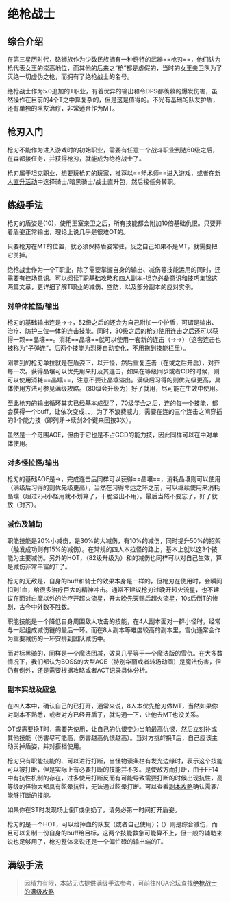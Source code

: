 # 绝枪战士
<FloatTOC />

## 综合介绍

在第三星历时代，硌狮族作为少数民族拥有一种奇特的武器==枪刃==，他们认为枪代表女王的崇高地位，而其他的后来之“枪”都是虚假的，当时的女王亲卫队为了灭绝一切虚伪之枪，而拥有了绝枪战士的名号。

绝枪战士作为5.0追加的T职业，有着优异的输出和令DPS都羡慕的爆发伤害，虽然操作在目前的4个T之中算复杂的，但是这是值得的。不光有基础的队友护盾，还有单独的队友治疗，非常适合作为MT。

## 枪刃入门

枪刃不能作为进入游戏时的初始职业，需要有任意一个战斗职业到达60级之后，在森都接任务<quest name="成为绝枪战士" />，并获得枪刃，就能成为绝枪战士了。

枪刃属于坦克职业，想要玩枪刃的玩家，推荐以==斧术师==进入游戏，或者在[新人直升活动](/before/pay.md#萌新招待领多重福利)中选择骑士/暗黑骑士/战士直升包，然后接任务<quest name="成为绝枪战士" />转职。

## 练级手法

枪刃的盾姿是<Action name="王室亲卫" />(10)，使用王室亲卫之后，所有技能都会附加10倍基础仇恨。只要开着盾姿正常输出，理论上说几乎是很难OT的。

只要枪刃在MT的位置，就必须保持盾姿<Status :id="392" name="王室亲卫" />常驻，反之自己如果不是MT，就需要把它关掉。

绝枪战士作为一个T职业，除了需要掌握自身的输出、减伤等技能运用的同时，还需要有控场意识。可以阅读[T职基础攻略](https://bbs.nga.cn/read.php?tid=19311442)和[四人副本-坦克必备意识和技巧集锦](https://bbs.nga.cn/read.php?tid=15417017)这两篇文章，更详细了解T职业的减伤、空防，以及部分副本的应对实例。

### 对单体拉怪/输出

枪刃的基础输出连是<Action name="利刃斩" />→<Action name="残暴弹" />→<Action name="迅连斩" />，52级之后的<Action name="残暴弹" />还会为自己附加一个护盾，可谓是输出、治疗、防护三位一体的连击技能。同时，30级之后的枪刃使用<Action name="迅连斩" />连击之后还可以获得一颗==晶壤==。消耗==晶壤==就可以使用一套新的连击<Action name="烈牙" />（→<Action name="猛兽爪" />→<Action name="凶禽爪" />）（这套连击也被称为“子弹连”，后两个技能为烈牙自动变化，不用拖到技能栏里）。

刚拿到的枪刃单拉就是在盾姿下，以<Action name="闪雷弹" />开怪，然后重复<Action name="迅连斩" />连击（在<Action name="利刃斩" />或<Action name="残暴弹" />之后开启<Action name="无情" />），<Action name="音速破" />对齐每一次<Status :id="1831" name="无情" />。获得晶壤可以优先用来打<Action name="烈牙" />及其连击，如果在等级同步或者<Action name="烈牙" />CD的时候，则可以使用<Action name="爆发击" />消耗==晶壤==，注意不要让晶壤溢出。满级后习得的<Action name="倍攻" />则优先级更高，具体使用方法可参见满级攻略。<Action name="危险领域" />（80级会升级为<Action name="爆破领域" />）好了就用，尽可能在<Status :id="1831" name="无情" />生效中使用。

至此枪刃的输出循环其实已经基本成型了，70级学会<Action name="续剑" />之后，<Action name="烈牙" />连的每一个技能，都会获得一个buff，让<Action name="续剑" />依次变成<Action name="撕喉" />、<Action name="裂膛" />、<Action name="穿目" />，为了不浪费威力，需要在<Action name="烈牙" />连的三个连击之间穿插<Action name="续剑" />的3个能力技（即列牙→续剑2个键来回按3次）。

虽然<Action name="弓形冲波" />是一个范围AOE，但由于它也是不占GCD的能力技，因此同样可以在<Status :id="1831" name="无情" />中对单体使用。

### 对多怪拉怪/输出

枪刃的基础AOE是<Action name="恶魔切" />→<Action name="恶魔杀" />，完成连击后同样可以获得==晶壤==，消耗晶壤则可以使用<Action name="命运之环" />（满级后习得的<Action name="倍攻" />则优先级更高），当然在习得命运之环之前，可以继续使用<Action name="爆发击" />来消耗晶壤（超过2只小怪用<Action name="爆发击" />就不划算了，干脆溢出不用）。最后当然不要忘了<Action name="弓形冲波" />，好了就放（对齐<Status :id="1831" name="无情" />）。

### 减伤及辅助

职能技能<Action name="铁壁" />是20%小减伤，<Action name="星云" />是30%的大减伤，<Action name="伪装" />有10%的减伤，同时提升50%的招架（触发成功则有15%的减伤）。在常规的四人本拉怪的路上，基本上就以这3个技能为主要减伤。另外<Action name="极光" />的HOT，<Action name="石之心" />（82级升级为<Action name="刚玉之心" />）和<Action name="光之心" />的减伤也同样可以对自己生效，算是减伤非常丰富的T了。

枪刃的无敌是<Action name="超火流星" />，<Status :id="1836" name="超火流星" />自身的buff和骑士的<Status :id="1302" name="神圣领域" />效果本身是一样的，但枪刃在使用<Action name="超火流星" />时，会瞬间扣到1血，给很多治疗巨大的精神冲击。通常不建议枪刃过晚开超火流星，也不建议在面对白魔以外的治疗开超火流星，开太晚先<Action name="天赐祝福">天赐</Action>后超火流星，10s后倒T的惨剧，古今中外数不胜数。

职能技能<Action name="雪仇" />是一个降低自身周围敌人攻击的技能，在4人副本面对一群小怪时，经常与<Action name="亲疏自行" />一起组成减伤链的最后一环。而在8人副本等难度较高的副本里，雪仇通常会作为重要减伤的一环安排到团队减伤中。

而<Action name="光之心" />对标黑骑的<Action name="暗黑布道" />，同样是一个魔法团减，效果几乎等于一个魔法版的雪仇。在大多数情况下，我们都认为BOSS的大型AOE（特别华丽或者转场动画）是魔法伤害，但仍有例外，还是需要根据攻略或者ACT记录具体分析。

### 副本实战及应急

在四人本中，确认自己的<Status :id="392" name="王室亲卫" />已打开，通常来说，8人本优先枪刃做MT，当然如果你对副本不熟悉，或者对方已经开盾了，就沟通一下，让他去MT也没关系。

OT或需要换T时，需要先使用<Action name="挑衅" />，让自己的仇恨变为当前最高仇恨，然后立刻补<Action name="闪雷弹" />或其他技能（伤害尽可能高，伤害越高仇恨越高）。当对方挑衅换T后，自己应该主动关掉盾姿，并对搭档使用<Action name="退避" />。

枪刃只有职能技能的<Action name="插言" />、<Action name="下踢" />可以进行打断，当怪物读条栏有发光边缘时，表示这个技能可以被打断，但是实际上有必要打断的技能并不多。<Action name="下踢" />是使敌方<Status :id="2" name="眩晕" />而打断，由于FF14中有抗性机制的存在，过多使用打断反而有可能导致需要打断的时候出现抗性，高等级的怪物大都具有眩晕抗性，无法通过眩晕打断。可以查看[副本攻略](/duty/)确认需要/能够打断的技能。

如果你在ST时发现场上倒T或倒奶了，请务必第一时间打开盾姿<Status :id="392" name="王室亲卫" />。

枪刃的<Action name="极光" />是一个HOT，可以给掉血的队友（或者自己使用）；<Action name="石之心" />（<Action name="刚玉之心" />）则是综合减伤，而且可以复制一份自身的<Status :id="1898" name="残暴弹" />buff给目标，这两个技能救急可能算不上，但一般的辅助来说也足够用了，枪刃整体来说还是一个偏忙碌的输出端的T。

## 满级手法

> 因精力有限，本站无法提供满级手法参考，可前往NGA论坛查找[绝枪战士的满级攻略](https://bbs.nga.cn/thread.php?key=%E6%9E%AA%E5%88%83&fid=698)